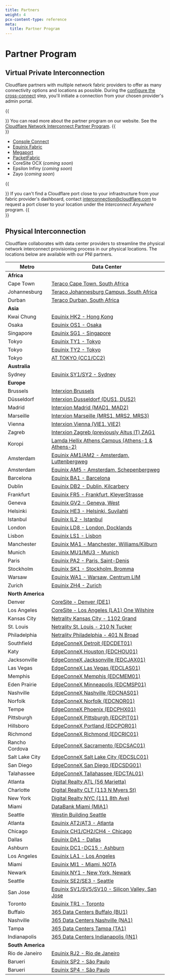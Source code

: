 ```yaml
---
title: Partners
weight: 4
pcx-content-type: reference
meta:
  title: Partner Program
---
```


# Partner Program

## Virtual Private Interconnection

Cloudflare partners with multiple network fabric providers to offer as many connectivity options and locations as possible. During the [configure the cross-connect](/network-interconnect/set-up-cni/configure-cross-connect/) step, you'll initiate a connection from your chosen provider's admin portal.

{{<Aside type="note">}}
You can read more about the partner program on our website. See
the [Cloudflare Network Interconnect Partner Program](https://www.cloudflare.com/network-interconnect-partnerships/).
{{</Aside>}}

*   [Console Connect](/network-interconnect/partners/console-connect/)
*   [Equinix Fabric](/network-interconnect/partners/equinix-fabric/)
*   [Megaport](/network-interconnect/partners/megaport/)
*   [PacketFabric](/network-interconnect/partners/packet-fabric/)
*   CoreSite OCX (*coming soon*)
*   Epsilon Infiny (*coming soon*)
*   Zayo (*coming soon*)

{{<Aside type="note">}}
If you can't find a Cloudflare port close to your infrastructure from your fabric provider's dashboard, contact interconnection@cloudflare.com to request a port closer to your location under the *Interconnect Anywhere* program.
{{</Aside>}}

## Physical Interconnection

Cloudflare collaborates with data center providers to streamline the physical network interconnect provisioning process in our physical locations. The locations below are available with our PNI partners.

| Metro             | Data Center                                                                            |
| ----------------- | -------------------------------------------------------------------------------------- |
| **Africa**        |
| Cape Town         | [Teraco Cape Town, South Africa](https://www.peeringdb.com/fac/1225)                   |
| Johannesburg      | [Teraco Johannesburg Campus, South Africa](https://www.peeringdb.com/fac/850)          |
| Durban            | [Teraco Durban, South Africa](https://www.peeringdb.com/fac/1289)                      |
| **Asia**          |
| Kwai Chung        | [Equinix HK2 - Hong Kong](https://www.peeringdb.com/fac/1118)                          |
| Osaka             | [Equinix OS1 - Osaka](https://www.peeringdb.com/fac/1791)                              |
| Singapore         | [Equinix SG1 - Singapore](https://www.peeringdb.com/fac/282)                           |
| Tokyo             | [Equinix TY1 - Tokyo](https://www.peeringdb.com/fac/168)                               |
| Tokyo             | [Equinix TY2 - Tokyo](https://www.peeringdb.com/fac/452)                               |
| Tokyo             | [AT TOKYO (CC1/CC2)](https://www.peeringdb.com/fac/738)                                |
| **Australia**     |
| Sydney            | [Equinix SY1/SY2 - Sydney](https://www.peeringdb.com/fac/131)                          |
| **Europe**        |
| Brussels          | [Interxion Brussels](https://www.peeringdb.com/fac/68)                                 |
| Düsseldorf        | [Interxion Dusseldorf (DUS1, DUS2)](https://www.peeringdb.com/fac/106)                 |
| Madrid            | [Interxion Madrid (MAD1, MAD2)](https://www.peeringdb.com/fac/130)                     |
| Marseille         | [Interxion Marseille (MRS1, MRS2, MRS3)](https://www.peeringdb.com/fac/226)            |
| Vienna            | [Interxion Vienna (VIE1, VIE2)](https://www.peeringdb.com/fac/67)                      |
| Zagreb            | [Interxion Zagreb (previously Altus IT) ZAG1](https://www.peeringdb.com/fac/1368)      |
| Koropi            | [Lamda Hellix Athens Campus (Athens-1 & Athens-2)](https://www.peeringdb.com/fac/1949) |
| Amsterdam         | [Equinix AM1/AM2 - Amsterdam, Luttenbergweg](https://www.peeringdb.com/fac/375)        |
| Amsterdam         | [Equinix AM5 - Amsterdam, Schepenbergweg](https://www.peeringdb.com/fac/1236)          |
| Barcelona         | [Equinix BA1 - Barcelona](https://www.peeringdb.com/fac/122)                           |
| Dublin            | [Equinix DB2 - Dublin, Kilcarbery](https://www.peeringdb.com/fac/178)                  |
| Frankfurt         | [Equinix FR5 - Frankfurt, KleyerStrasse](https://www.peeringdb.com/fac/60)             |
| Geneva            | [Equinix GV2 - Geneva, West](https://www.peeringdb.com/fac/826)                        |
| Helsinki          | [Equinix HE3 - Helsinki, Suvilahti](https://www.peeringdb.com/fac/1457)                |
| Istanbul          | [Equinix IL2 - Istanbul](https://www.peeringdb.com/fac/4148)                           |
| London            | [Equinix LD8 - London, Docklands](https://www.peeringdb.com/fac/45)                    |
| Lisbon            | [Equinix LS1 - Lisbon](https://www.peeringdb.com/fac/126)                              |
| Manchester        | [Equinix MA1 - Manchester, Williams/Kilburn](https://www.peeringdb.com/fac/76)         |
| Munich            | [Equinix MU1/MU3 - Munich](https://www.peeringdb.com/fac/480)                          |
| Paris             | [Equinix PA2 - Paris, Saint-Denis](https://www.peeringdb.com/fac/306)                  |
| Stockholm         | [Equinix SK1 - Stockholm, Bromma](https://www.peeringdb.com/fac/156)                   |
| Warsaw            | [Equinix WA1 - Warsaw, Centrum LIM](https://www.peeringdb.com/fac/509)                 |
| Zurich            | [Equinix ZH4 - Zurich](https://www.peeringdb.com/fac/833)                              |
| **North America** |
| Denver            | [CoreSite - Denver (DE1)](https://www.peeringdb.com/fac/389)                           |
| Los Angeles       | [CoreSite - Los Angeles (LA1) One Wilshire](https://www.peeringdb.com/fac/19)          |
| Kansas City       | [Netrality Kansas City - 1102 Grand](https://www.peeringdb.com/fac/435)                |
| St. Louis         | [Netrality St. Louis - 210 N Tucker](https://www.peeringdb.com/fac/1978)               |
| Philadelphia      | [Netrality Philadelphia - 401 N Broad](https://www.peeringdb.com/fac/2111)             |
| Southfield        | [EdgeConneX Detroit (EDCDET01)](https://www.peeringdb.com/fac/1927)                    |
| Katy              | [EdgeConneX Houston (EDCHOU01)](https://www.peeringdb.com/fac/1910)                    |
| Jacksonville      | [EdgeConneX Jacksonville (EDCJAX01)](https://www.peeringdb.com/fac/2076)               |
| Las Vegas         | [EdgeConneX Las Vegas (EDCLAS01)](https://www.peeringdb.com/fac/1918)                  |
| Memphis           | [EdgeConneX Memphis (EDCMEM01)](https://www.peeringdb.com/fac/1930)                    |
| Eden Prairie      | [EdgeConneX Minneapolis (EDCMSP01)](https://www.peeringdb.com/fac/2601)                |
| Nashville         | [EdgeConneX Nashville (EDCNAS01)](https://www.peeringdb.com/fac/1924)                  |
| Norfolk           | [EdgeConneX Norfolk (EDCNOR01)](https://www.peeringdb.com/fac/1921)                    |
| Tempe             | [EdgeConneX Phoenix (EDCPHX01)](https://www.peeringdb.com/fac/1917)                    |
| Pittsburgh        | [EdgeConneX Pittsburgh (EDCPIT01)](https://www.peeringdb.com/fac/1925)                 |
| Hillsboro         | [EdgeConneX Portland (EDCPOR01)](https://www.peeringdb.com/fac/1922)                   |
| Richmond          | [EdgeConneX Richmond (EDCRIC01)](https://www.peeringdb.com/fac/2075)                   |
| Rancho Cordova    | [EdgeConneX Sacramento (EDCSAC01)](https://www.peeringdb.com/fac/1926)                 |
| Salt Lake City    | [EdgeConneX Salt Lake City (EDCSLC01)](https://www.peeringdb.com/fac/2077)             |
| San Diego         | [EdgeConneX San Diego (EDCSDG01)](https://www.peeringdb.com/fac/1928)                  |
| Talahassee        | [EdgeConneX Tallahassee (EDCTAL01)](https://www.peeringdb.com/fac/2074)                |
| Atlanta           | [Digital Realty ATL (56 Marietta)](https://www.peeringdb.com/fac/125)                  |
| Charlotte         | [Digital Realty CLT (113 N Myers St)](https://www.peeringdb.com/fac/4770)              |
| New York          | [Digital Realty NYC (111 8th Ave)](https://www.peeringdb.com/fac/16)                   |
| Miami             | [DataBank Miami (MIA1)](https://www.peeringdb.com/fac/1718)                            |
| Seattle           | [Westin Building Seattle](https://www.peeringdb.com/fac/71)                            |
| Atlanta           | [Equinix AT2/AT3 - Atlanta](https://www.peeringdb.com/fac/11)                          |
| Chicago           | [Equinix CH1/CH2/CH4 - Chicago](https://www.peeringdb.com/fac/7)                       |
| Dallas            | [Equinix DA1 - Dallas](https://www.peeringdb.com/fac/4)                                |
| Ashburn           | [Equinix DC1-DC15 - Ashburn](https://www.peeringdb.com/fac/1)                          |
| Los Angeles       | [Equinix LA1 - Los Angeles](https://www.peeringdb.com/fac/8)                           |
| Miami             | [Equinix MI1 - Miami, NOTA](https://www.peeringdb.com/fac/15)                          |
| Newark            | [Equinix NY1 - New York, Newark](https://www.peeringdb.com/fac/9)                      |
| Seattle           | [Equinix SE2/SE3 - Seattle](https://www.peeringdb.com/fac/86)                          |
| San Jose          | [Equinix SV1/SV5/SV10 - Silicon Valley, San Jose](https://www.peeringdb.com/fac/6)     |
| Toronto           | [Equinix TR1 - Toronto](https://www.peeringdb.com/fac/12)                              |
| Buffalo           | [365 Data Centers Buffalo (BU1)](https://www.peeringdb.com/fac/2087)                   |
| Nashville         | [365 Data Centers Nashville (NA1)](https://www.peeringdb.com/fac/561)                  |
| Tampa             | [365 Data Centers Tampa (TA1)](https://www.peeringdb.com/fac/2086)                     |
| Indianapolis      | [365 Data Centers Indianapolis (IN1)](https://www.peeringdb.com/fac/2018)              |
| **South America** |
| Rio de Janeiro    | [Equinix RJ2 - Rio de Janeiro](https://www.peeringdb.com/fac/1899)                     |
| Barueri           | [Equinix SP2 - São Paulo](https://www.peeringdb.com/fac/1283)                          |
| Barueri           | [Equinix SP4 - São Paulo](https://www.peeringdb.com/fac/165)                           |
